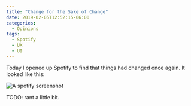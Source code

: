 ```yaml
---
title: "Change for the Sake of Change"
date: 2019-02-05T12:52:15-06:00
categories:
  - Opinions
tags:
  - Spotify
  - UX
  - UI
---
```


Today I opened up Spotify to find that things had changed once again. It looked like this:

![A spotify screenshot](../../sp2.jpg)

TODO: rant a little bit.